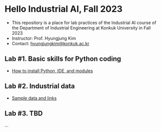 # Hello Industrial AI, Fall 2023
 - This repository is a place for lab practices of the Industrial AI course of the Department of Industrial Engineering at Konkuk University in Fall 2023
 - Instructor: Prof. Hyungjung Kim
 - Contact: hyungjungkim@konkuk.ac.kr

## Lab #1. Basic skills for Python coding
 - [How to install Python, IDE, and modules](how-to-install-python-env.md)

## Lab #2. Industrial data
 - [Sample data and links](/practice-industrial-data.md)

## Lab #3. TBD

...
